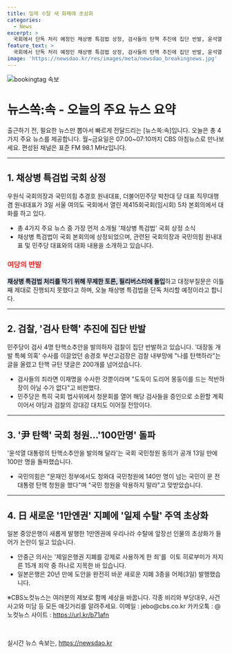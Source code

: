 ```yaml
---
title: 일제 수탈 새 화폐에 초상화
categories:
  - News
excerpt: >
  국회에서 단독 처리 예정인 채상병 특검법 상정, 검사들의 탄핵 추진에 집단 반발, 윤석열 대통령 탄핵 청원 100만명 돌파, 서울시청 앞 역주행 차량 사고 관련 속도 확인, 윤석열 대통령의 조롱성 발언에 대한 논란, 일본 1만엔권에 일제 수탈 주역 초상화 논란, 정부의 소폭 개각 계획 및 일본의 새로운 지폐 발행에 대한 분석, 뉴스쏙:속에서 빠르게 확인하세요! (150자)
feature_text: >
  국회에서 단독 처리 예정인 채상병 특검법 상정, 검사들의 탄핵 추진에 집단 반발, 윤석열 대통령 탄핵 청원 100만명 돌파, 서울시청 앞 역주행 차량 사고 관련 속도 확인, 윤석열 대통령의 조롱성 발언에 대한 논란, 일본 1만엔권에 일제 수탈 주역 초상화 논란, 정부의 소폭 개각 계획 및 일본의 새로운 지폐 발행에 대한 분석, 뉴스쏙:속에서 빠르게 확인하세요! (150자)
image: 'https://newsdao.kr/res/images/meta/newsdao_breakingnews.jpg'
---
```


<p><img src="https://newsdao.kr/res/images/meta/newsdao_breakingnews.jpg" alt="bookingtag 속보" /></p>

<h1>뉴스쏙:속 - 오늘의 주요 뉴스 요약</h1>

<p data-ke-size="size16">출근하기 전, 필요한 뉴스만 뽑아서 빠르게 전달드리는 [뉴스쏙:속]입니다. 오늘은 총 4가지 주요 뉴스를 제공합니다. 월~금요일은 07:00~07:10까지 CBS 아침뉴스로 만나보세요. 편성된 채널은 표준 FM 98.1 MHz입니다.</p>

<hr>

<h2 data-ke-size="size26">1. 채상병 특검법 국회 상정</h2>

<p>우원식 국회의장과 국민의힘 추경호 원내대표, 더불어민주당 박찬대 당 대표 직무대행 겸 원내대표가 3일 서울 여의도 국회에서 열린 제415회국회(임시회) 5차 본회의에서 대화를 하고 있다.</p>

<ul>
  <li>총 4가지 주요 뉴스 중 가장 먼저 소개될 '채상병 특검법' 국회 상정 소식 </li>
  <li>채상병 특검법이 국회 본회의에 상정되었으며, 관련된 국회의장과 국민의힘 원내대표 및 민주당 대표와의 대화 내용을 소개하고 있습니다.</li>
</ul>

<h3><b><span style="color: #ee2323;">여당의 반발</span></b></h3>

<p><b><span style="background-color: #21538527;">채상병 특검법 처리를 막기 위해 무제한 토론, 필리버스터에 돌입</span></b>하고 대정부질문은 이틀째 제대로 진행되지 못했다고 하며, 오늘 채상병 특검법을 단독 처리할 예정이라고 합니다.</p>

<hr>

<h2 data-ke-size="size26">2. 검찰, '검사 탄핵' 추진에 집단 반발</h2>

<p>민주당이 검사 4명 탄핵소추안을 발의하자 검찰이 집단 반발하고 있습니다. '대장동 개발 특혜 의혹' 수사를 이끌었던 송경호 부산고검장은 검찰 내부망에 "나를 탄핵하라"는 글을 올렸고 탄핵 규탄 댓글은 200개를 넘어섰습니다.</p>

<ul>
  <li>검사들의 죄라면 이재명을 수사한 것뿐이라며 "도둑이 도리어 몽둥이를 드는 적반하장이 아닐 수가 없다"고 비판했다.</li>
  <li>민주당은 특히 국회 법사위에서 청문회를 열어 해당 검사들을 증인으로 소환할 계획이어서 야당과 검찰의 강대강 대치도 이어질 전망이다.</li>
</ul>

<hr>

<h2 data-ke-size="size26">3. '尹 탄핵' 국회 청원…'100만명' 돌파</h2>

<p>'윤석열 대통령의 탄핵소추안을 발의해 달라'는 국회 국민청원 동의가 공개 13일 만에 100만 명을 돌파했습니다.</p>

<ul>
  <li>국민의힘은 "문재인 정부에서도 청와대 국민청원에 140만 명이 넘는 국민이 문 전 대통령 탄핵 청원을 했다"며 "국민 청원을 악용하지 말라"고 맞받았습니다.</li>
</ul>

<hr>

<h2 data-ke-size="size26">4. 日 새로운 '1만엔권' 지폐에 '일제 수탈' 주역 초상화</h2>

<p>일본 중앙은행이 새롭게 발행한 1만엔권에 우리나라 수탈에 앞장선 인물의 초상화가 들어가 논란이 일고 있습니다.</p>

<ul>
  <li>안중근 의사는 '제일은행권 지폐를 강제로 사용하게 한 죄'를  이토 히로부미가 저지른 15개 죄악 중 하나로 지목한 바 있습니다.</li>
  <li>일본은행은 20년 만에 도안을 완전히 바꾼 새로운 지폐 3종을 어제(3일) 발행했습니다. </li>
</ul>

<p data-ke-size="size16">※CBS노컷뉴스는 여러분의 제보로 함께 세상을 바꿉니다. 각종 비리와 부당대우, 사건사고와 미담 등 모든 얘깃거리를 알려주세요. 이메일 : jebo@cbs.co.kr 카카오톡 : @노컷뉴스 사이트 : <a href="https://url.kr/b71afn">https://url.kr/b71afn</a></p>

<p data-ke-size="size16">&nbsp;</p>
실시간 뉴스 속보는, <a href="https://newsdao.kr" rel="dofollow">https://newsdao.kr</a>


